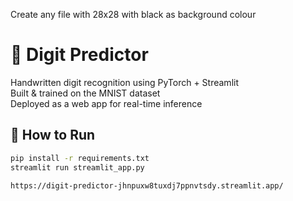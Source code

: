 Create any file with 28x28
with black as background colour

# 🧠 Digit Predictor

Handwritten digit recognition using PyTorch + Streamlit  
Built & trained on the MNIST dataset  
Deployed as a web app for real-time inference

## 🔧 How to Run

```bash
pip install -r requirements.txt
streamlit run streamlit_app.py

https://digit-predictor-jhnpuxw8tuxdj7ppnvtsdy.streamlit.app/
